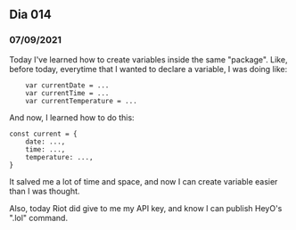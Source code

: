 ## Dia 014

### 07/09/2021

Today I've learned how to create variables inside the same "package". Like, before today, everytime that I wanted to declare a variable, I was doing like:
```
    var currentDate = ...
    var currentTime = ...
    var currentTemperature = ...
```

And now, I learned how to do this:
```
const current = {
    date: ...,
    time: ...,
    temperature: ...,
}
```
It salved me a lot of time and space, and now I can create variable easier than I was thought.

Also, today Riot did give to me my API key, and know I can publish HeyO's ".lol" command.